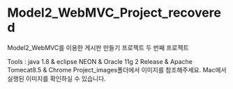 # Model2_WebMVC_Project_recovered
Model2_WebMVC를 이용한 게시판 만들기 프로젝트
두 번째 프로젝트

Tools : java 1.8 & eclipse NEON & Oracle 11g 2 Release & Apache Tomecat8.5 & Chrome
Project_images폴더에서 이미지를 참조해주세요. Mac에서 실행된 이미지를 확인하실 수 있습니다.
